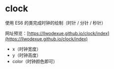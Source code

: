 # clock

使用 ES6 的类完成时钟的绘制（时针 / 分针 / 秒针）

网址预览：[https://llwodexue.github.io/clock/index](https://llwodexue.github.io/clock/index)

- x（时钟宽度）
- y（时钟高度）
- color（时钟颜色即可）

